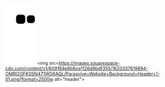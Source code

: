 <img src="https://github.com/rafaballerini/rafaballerini/blob/output/github-contribution-grid-snake.svg" alt="snake"></a>
<img src=https://images.squarespace-cdn.com/content/v1/609184e6b6ce1126d6bdf355/1620337619894-OMRI2GFK0SN471WD6AQL/Parasolve+Website+Background+Header+1-01.png?format=2500w alt="header"></a>
